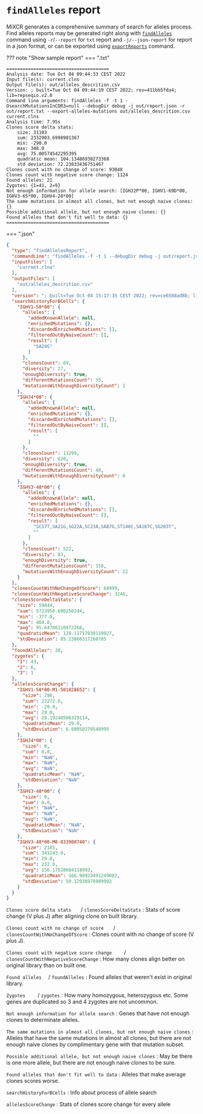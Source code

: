 # `findAlleles` report

MiXCR generates a comprehensive summary of search for alleles process. Find alleles reports may be generated right along with [`findAlleles`](./mixcr-findAlleles.md) command using `-r`/`--report` for `txt` report and `-j/--json-report` for report in a json format, or can be exported using [`exportReports`](./mixcr-exportReports.md) command.

??? note "Show sample report"
=== ".txt"
```
======================================
Analysis date: Tue Oct 04 09:44:33 CEST 2022
Input file(s): current.clns
Output file(s): out/alleles_descrition.csv
Version: ; built=Tue Oct 04 09:44:19 CEST 2022; rev=411bb5fda4; lib=repseqio.v2.0
Command line arguments: findAlleles -f -t 1 -OsearchMutationsInCDR3=null --debugDir debug -j out/report.json -r out/report.txt --export-alleles-mutations out/alleles_descrition.csv current.clns
Analysis time: 7.95s
Clones score delta stats:
	size: 31103
	sum: 2332903.6998901367
	min: -290.0
	max: 348.0
	avg: 75.00574542295395
	quadratic mean: 104.13486938273368
	std deviation: 72.23833436751467
Clones count with no change of score: 93048
Clones count with negative score change: 1124
Found alleles: 21
Zygotes: {1=41, 2=9}
Not enough information for allele search: [IGHJ2P*00, IGHV1-69D*00, IGHV3-65*00, IGHV4-28*00]
The same mutations in almost all clones, but not enough naive clones: {}
Possible additional allele, but not enough naive clones: {}
Found alleles that don't fit well to data: {}
======================================
```
=== ".json"
```json
{
  "type": "findAllelesReport",
  "commandLine": "findAlleles -f -t 1 --debugDir debug -j out/report.json --export-alleles-mutations out/alleles_descrition.csv current.clna",
  "inputFiles": [
    "current.clna"
  ],
  "outputFiles": [
    "out/alleles_descrition.csv"
  ],
  "version": "; built=Tue Oct 04 15:17:35 CEST 2022; rev=ce6588ad8b; lib=repseqio.v2.0",
  "searchHistoryForBCells": {
    "IGHV1-58*00": {
      "alleles": {
        "addedKnownAllele": null,
        "enrichedMutations": {},
        "discardedEnrichedMutations": [],
        "filteredOutByNaiveCount": [],
        "result": [
          "SA24G"
        ]
      },
      "clonesCount": 69,
      "diversity": 27,
      "enoughDiversity": true,
      "differentMutationsCount": 35,
      "mutationsWithEnoughDiversityCount": 1
    },
    "IGHJ4*00": {
      "alleles": {
        "addedKnownAllele": null,
        "enrichedMutations": {},
        "discardedEnrichedMutations": [],
        "filteredOutByNaiveCount": [],
        "result": [
          ""
        ]
      },
      "clonesCount": 11299,
      "diversity": 620,
      "enoughDiversity": true,
      "differentMutationsCount": 48,
      "mutationsWithEnoughDiversityCount": 0
    },
    "IGHV3-48*00": {
      "alleles": {
        "addedKnownAllele": null,
        "enrichedMutations": {},
        "discardedEnrichedMutations": [],
        "filteredOutByNaiveCount": [],
        "result": [
          "SC17T,SA21G,SG22A,SC23A,SA87G,ST146C,SA187C,SG203T",
          ""
        ]
      },
      "clonesCount": 522,
      "diversity": 83,
      "enoughDiversity": true,
      "differentMutationsCount": 158,
      "mutationsWithEnoughDiversityCount": 22
    }
  },
  "clonesCountWithNoChangeOfScore": 68999,
  "clonesCountWithNegativeScoreChange": 3246,
  "clonesScoreDeltaStats": {
    "size": 59844,
    "sum": 5723950.600250244,
    "min": -377.0,
    "max": 464.0,
    "avg": 95.64786110972268,
    "quadraticMean": 128.11717838119927,
    "stdDeviation": 85.23860317260785
  },
  "foundAlleles": 20,
  "zygotes": {
    "1": 43,
    "2": 6,
    "3": 1
  },
  "allelesScoreChange": {
    "IGHV1-58*00-M1-501828652": {
      "size": 790,
      "sum": 22272.0,
      "min": -29.0,
      "max": 29.0,
      "avg": 28.19240506329114,
      "quadraticMean": 29.0,
      "stdDeviation": 6.80050270548995
    },
    "IGHJ4*00": {
      "size": 0,
      "sum": 0.0,
      "min": "NaN",
      "max": "NaN",
      "avg": "NaN",
      "quadraticMean": "NaN",
      "stdDeviation": "NaN"
    },
    "IGHV3-48*00": {
      "size": 0,
      "sum": 0.0,
      "min": "NaN",
      "max": "NaN",
      "avg": "NaN",
      "quadraticMean": "NaN",
      "stdDeviation": "NaN"
    },
    "IGHV3-48*00-M8-833988740": {
      "size": 2185,
      "sum": 341243.0,
      "min": 29.0,
      "max": 232.0,
      "avg": 156.17528604118993,
      "quadraticMean": 166.98923491249082,
      "stdDeviation": 59.12938978989992
    }
  }
}
```

`Clones score delta stats	` / `clonesScoreDeltaStats`
: Stats of score change (V plus J) after aligning clone on built library.

`Clones count with no change of score	` / `clonesCountWithNoChangeOfScore`
: Clones count with no change of score (V plus J).

`Clones count with negative score change	` / `clonesCountWithNegativeScoreChange`
: How many clones align better on original library than on built one.

`Found alleles	` / `foundAlleles`
: Found alleles that weren't exist in original library.

`Zygotes	` / `zygotes`
: How many homozygous, heterozygous etc. Some genes are duplicated so 3 and 4 zygotes are not uncommon.

`Not enough information for allele search`
: Genes that have not enough clones to determinate alleles.

`The same mutations in almost all clones, but not enough naive clones`
: Alleles that have the same mutations in almost all clones, but there are not enough naive clones by complimentary gene with that mutation subset.

`Possible additional allele, but not enough naive clones`
: May be there is one more allele, but there are not enough naive clones to be sure.

`Found alleles that don't fit well to data`
: Alleles that make average clones scores worse.

`searchHistoryForBCells`
: Info about process of allele search

`allelesScoreChange`
: Stats of clones score change for every allele
